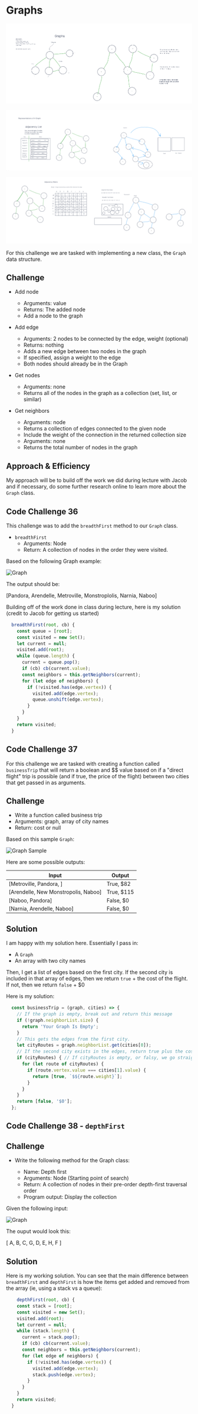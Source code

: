 # Graphs

![Graph](./graph-uml-1.png)

![Graph](./graph-uml-2.png)

![Graph](./graph-uml-3.png)

For this challenge we are tasked with implementing a new class, the `Graph` data structure.

## Challenge

- Add node
  - Arguments: value
  - Returns: The added node
  - Add a node to the graph

- Add edge
  - Arguments: 2 nodes to be connected by the edge, weight (optional)
  - Returns: nothing
  - Adds a new edge between two nodes in the graph
  - If specified, assign a weight to the edge
  - Both nodes should already be in the Graph

- Get nodes
  - Arguments: none
  - Returns all of the nodes in the graph as a collection (set, list, or similar)

- Get neighbors
  - Arguments: node
  - Returns a collection of edges connected to the given node
  - Include the weight of the connection in the returned collection
    size
  - Arguments: none
  - Returns the total number of nodes in the graph

## Approach & Efficiency

My approach will be to build off the work we did during lecture with Jacob and if necessary, do some further research online to learn more about the `Graph` class.

## Code Challenge 36

This challenge was to add the `breadthFirst` method to our `Graph` class.

- `breadthFirst`
  - Arguments: Node
  - Return: A collection of nodes in the order they were visited.

Based on the following Graph example:

![Graph](https://codefellows.github.io/common_curriculum/data_structures_and_algorithms/Code_401/class-36/graph.PNG)

The output should be:

[Pandora, Arendelle, Metroville, Monstroplolis, Narnia, Naboo]

Building off of the work done in class during lecture, here is my solution (credit to Jacob for getting us started)

```JavaScript
  breadthFirst(root, cb) {
    const queue = [root];
    const visited = new Set();
    let current = null;
    visited.add(root);
    while (queue.length) {
      current = queue.pop();
      if (cb) cb(current.value);
      const neighbors = this.getNeighbors(current);
      for (let edge of neighbors) {
        if (!visited.has(edge.vertex)) {
          visited.add(edge.vertex);
          queue.unshift(edge.vertex);
        }
      }
    }
    return visited;
  }
```

## Code Challenge 37

For this challenge we are tasked with creating a function called `businessTrip` that will return a boolean and $$ value based on if a "direct flight" trip is possible (and if true, the price of the flight) between two cities that get passed in as arguments.

## Challenge

- Write a function called business trip
- Arguments: graph, array of city names
- Return: cost or null

Based on this sample `Graph`:

![Graph Sample](https://codefellows.github.io/common_curriculum/data_structures_and_algorithms/Code_401/class-37/GraphDay27.PNG)

Here are some possible outputs:


|Input | Output |
|------|--------|
|[Metroville, Pandora, ] |	True, $82|
|[Arendelle, New Monstropolis, Naboo] |	True, $115|
|[Naboo, Pandora]	 | False, $0|
|[Narnia, Arendelle, Naboo] |	False, $0|

## Solution

I am happy with my solution here.  Essentially I pass in:

- A `Graph`
- An array with two city names

Then, I get a list of edges based on the first city.  If the second city is included in that array of edges, then we return `true` + the cost of the flight. 
If not, then we return `false` + $0

Here is my solution:

```JavaScript
  const businessTrip = (graph, cities) => {
    // If the graph is empty, break out and return this message
    if (!graph.neighborList.size) {
      return 'Your Graph Is Empty';
    }
    // This gets the edges from the first city.
    let cityRoutes = graph.neighborList.get(cities[0]);
    // If the second city exists in the edges, return true plus the cost of the flight
    if (cityRoutes) { // If cityRoutes is empty, or falsy, we go straight to the false statement.
      for (let route of cityRoutes) {
        if (route.vertex.value === cities[1].value) {
          return [true, `$${route.weight}`];
        }
      }
    }
    return [false, '$0'];
  };
```

## Code Challenge 38 - `depthFirst`

## Challenge

- Write the following method for the Graph class:

  - Name: Depth first
  - Arguments: Node (Starting point of search)
  - Return: A collection of nodes in their pre-order depth-first traversal order
  - Program output: Display the collection

Given the following input:

![Graph](https://codefellows.github.io/common_curriculum/data_structures_and_algorithms/Code_401/class-38/Day28Example.PNG)

The ouput would look this:

[ A, B, C, G, D, E, H, F ]

## Solution

Here is my working solution.  You can see that the main difference between `breadthFirst` and `depthFirst` is how the items get added and removed from the array (ie, using a stack vs a queue):

```JavaScript
    depthFirst(root, cb) {
    const stack = [root];
    const visited = new Set();
    visited.add(root);
    let current = null;
    while (stack.length) {
      current = stack.pop();
      if (cb) cb(current.value);
      const neighbors = this.getNeighbors(current);
      for (let edge of neighbors) {
        if (!visited.has(edge.vertex)) {
          visited.add(edge.vertex);
          stack.push(edge.vertex);
        }
      }
    }
    return visited;
  }
```
